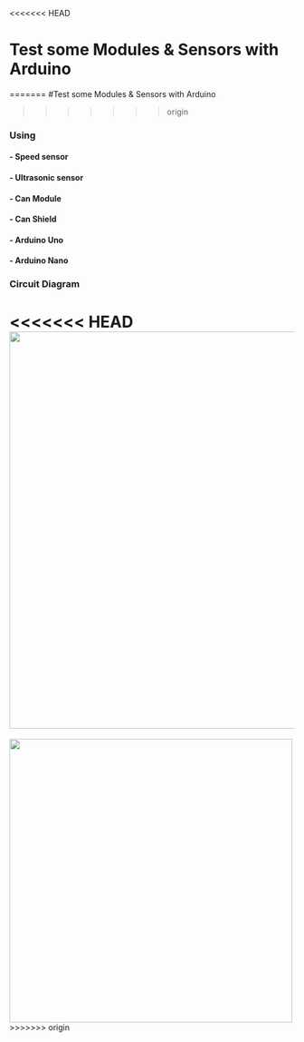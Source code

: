 <<<<<<< HEAD
# Test some Modules & Sensors with Arduino
=======
#Test some Modules & Sensors with Arduino
>>>>>>> origin

### Using
#### - Speed sensor
#### - Ultrasonic sensor
#### - Can Module
#### - Can Shield
#### - Arduino Uno
#### - Arduino Nano

### Circuit Diagram
<<<<<<< HEAD
<img src="https://github.com/Ho-mmd/DES_Project2/assets/55338823/2ef7eca3-f972-44de-add6-74e1a42d78a5" width="1372" height="700"/>
=======
<img src="https://github.com/Ho-mmd/DES_Project2/assets/55338823/2ef7eca3-f972-44de-add6-74e1a42d78a5" width="500" height="500"/>
>>>>>>> origin
	
